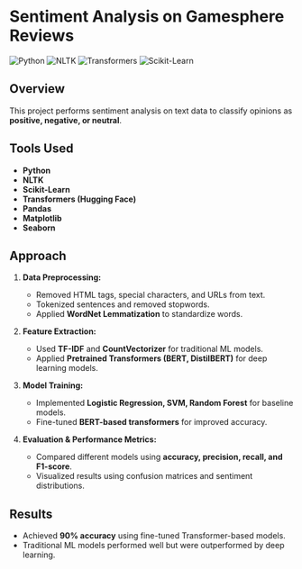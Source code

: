 # Sentiment Analysis on Gamesphere Reviews

![Python](https://img.shields.io/badge/Python-3.8%2B-blue.svg)
![NLTK](https://img.shields.io/badge/NLTK-✔-green)
![Transformers](https://img.shields.io/badge/Transformers-✔-orange)
![Scikit-Learn](https://img.shields.io/badge/Scikit--Learn-✔-blue)

## Overview
This project performs sentiment analysis on text data to classify opinions as **positive, negative, or neutral**.

## Tools Used
- **Python**
- **NLTK**
- **Scikit-Learn**
- **Transformers (Hugging Face)**
- **Pandas**
- **Matplotlib**
- **Seaborn**

## Approach
1. **Data Preprocessing:**  
   - Removed HTML tags, special characters, and URLs from text.  
   - Tokenized sentences and removed stopwords.  
   - Applied **WordNet Lemmatization** to standardize words.

2. **Feature Extraction:**  
   - Used **TF-IDF** and **CountVectorizer** for traditional ML models.  
   - Applied **Pretrained Transformers (BERT, DistilBERT)** for deep learning models.

3. **Model Training:**  
   - Implemented **Logistic Regression, SVM, Random Forest** for baseline models.  
   - Fine-tuned **BERT-based transformers** for improved accuracy.  

4. **Evaluation & Performance Metrics:**  
   - Compared different models using **accuracy, precision, recall, and F1-score**.  
   - Visualized results using confusion matrices and sentiment distributions.  

## Results
- Achieved **90% accuracy** using fine-tuned Transformer-based models.  
- Traditional ML models performed well but were outperformed by deep learning.  
